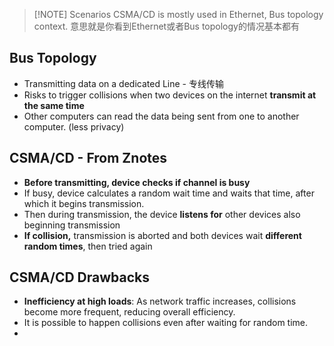 
> [!NOTE] Scenarios
> CSMA/CD is mostly used in Ethernet, Bus topology context.
> 意思就是你看到Ethernet或者Bus topology的情况基本都有
## Bus Topology
- Transmitting data on a dedicated Line  - 专线传输
- Risks to trigger collisions when two devices on the internet **transmit at the same time**
- Other computers can read the data being sent from one to another computer. (less privacy)

## CSMA/CD  - From Znotes
- **Before transmitting, device checks if channel is busy**
- If busy, device calculates a random wait time and waits that time, after which it begins transmission.
- Then during transmission, the device **listens for** other devices also beginning transmission
- **If collision,** transmission is aborted and both devices wait **different random times**, then tried again

## CSMA/CD Drawbacks
- **Inefficiency at high loads**: As network traffic increases, collisions become more frequent, reducing overall efficiency.
- It is possible to happen collisions even after waiting for random time.
- 


